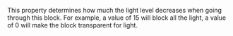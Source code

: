 This property determines how much the light level decreases when going through this block. For example, a value of 15 will block all the light, a value of 0 will make the block transparent for light.
